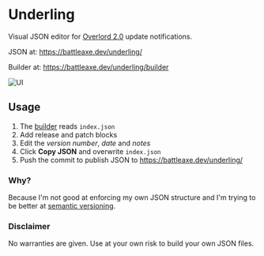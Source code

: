 # Underling

Visual JSON editor for [Overlord 2.0](https://battleaxe.co/overlord) update notifications.

JSON at: https://battleaxe.dev/underling/

Builder at: https://battleaxe.dev/underling/builder

![UI](https://github.com/battleaxedotco/underling/assets/8580225/de93e4e2-29ae-4ee5-aaf8-5c2953639bb5)

## Usage

1. The [builder](https://battleaxe.dev/underling/builder) reads `index.json`
2. Add release and patch blocks
3. Edit the *version number*, *date* and *notes*
4. Click **Copy JSON** and overwrite `index.json`
5. Push the commit to publish JSON to https://battleaxe.dev/underling/

### Why?

Because I'm not good at enforcing my own JSON structure and I'm trying to be better at [semantic versioning](https://semver.org/). 

### Disclaimer

No warranties are given. Use at your own risk to build your own JSON files.